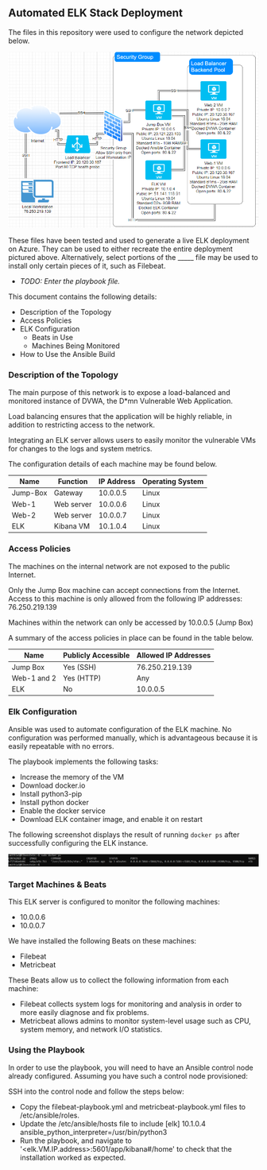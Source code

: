 ## Automated ELK Stack Deployment

The files in this repository were used to configure the network depicted below.

![](Images/NetworkDiagram.png)

These files have been tested and used to generate a live ELK deployment on Azure. They can be used to either recreate the entire deployment pictured above. Alternatively, select portions of the _____ file may be used to install only certain pieces of it, such as Filebeat.

  - _TODO: Enter the playbook file._

This document contains the following details:
- Description of the Topology
- Access Policies
- ELK Configuration
  - Beats in Use
  - Machines Being Monitored
- How to Use the Ansible Build


### Description of the Topology

The main purpose of this network is to expose a load-balanced and monitored instance of DVWA, the D*mn Vulnerable Web Application.

Load balancing ensures that the application will be highly reliable, in addition to restricting access to the network.

Integrating an ELK server allows users to easily monitor the vulnerable VMs for changes to the logs and system metrics.

The configuration details of each machine may be found below.

| Name     | Function   | IP Address | Operating System |
| -------- | ---------- | ---------- | ---------------- |
| Jump-Box | Gateway    | 10.0.0.5   | Linux            |
| Web-1    | Web server | 10.0.0.6   | Linux            |
| Web-2    | Web server | 10.0.0.7   | Linux            |
| ELK      | Kibana VM  | 10.1.0.4   | Linux            |

### Access Policies

The machines on the internal network are not exposed to the public Internet. 

Only the Jump Box machine can accept connections from the Internet. Access to this machine is only allowed from the following IP addresses: 76.250.219.139

Machines within the network can only be accessed by 10.0.0.5 (Jump Box)

A summary of the access policies in place can be found in the table below.

| Name        | Publicly Accessible | Allowed IP Addresses |
| ----------- | ------------------- | -------------------- |
| Jump Box    | Yes (SSH)           | 76.250.219.139       |
| Web-1 and 2 | Yes (HTTP)          | Any                  |
| ELK         | No                  | 10.0.0.5             |

### Elk Configuration

Ansible was used to automate configuration of the ELK machine. No configuration was performed manually, which is advantageous because it is easily repeatable with no errors.

The playbook implements the following tasks:
- Increase the memory of the VM
- Download docker.io
- Install python3-pip
- Install python docker
- Enable the docker service
- Download ELK container image, and enable it on restart

The following screenshot displays the result of running `docker ps` after successfully configuring the ELK instance.

![](Images/ELK.png)

### Target Machines & Beats
This ELK server is configured to monitor the following machines:
- 10.0.0.6
- 10.0.0.7

We have installed the following Beats on these machines:
- Filebeat
- Metricbeat

These Beats allow us to collect the following information from each machine:

- Filebeat collects system logs for monitoring and analysis in order to more easily diagnose and fix problems.
- Metricbeat allows admins to monitor system-level usage such as CPU, system memory, and network I/O statistics.

### Using the Playbook
In order to use the playbook, you will need to have an Ansible control node already configured. Assuming you have such a control node provisioned: 

SSH into the control node and follow the steps below:
- Copy the filebeat-playbook.yml and metricbeat-playbook.yml files to /etc/ansible/roles.
- Update the /etc/ansible/hosts file to include [elk] 10.1.0.4 ansible_python_interpreter=/usr/bin/python3
- Run the playbook, and navigate to '<elk.VM.IP.address>:5601/app/kibana#/home' to check that the installation worked as expected.
